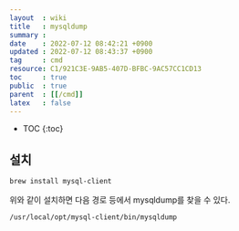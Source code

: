 ```yaml
---
layout  : wiki
title   : mysqldump
summary : 
date    : 2022-07-12 08:42:21 +0900
updated : 2022-07-12 08:43:37 +0900
tag     : cmd
resource: C1/921C3E-9AB5-407D-BFBC-9AC57CC1CD13
toc     : true
public  : true
parent  : [[/cmd]]
latex   : false
---
```

* TOC
{:toc}

## 설치

```bash
brew install mysql-client
```

위와 같이 설치하면 다음 경로 등에서 mysqldump를 찾을 수 있다.

```
/usr/local/opt/mysql-client/bin/mysqldump
```

